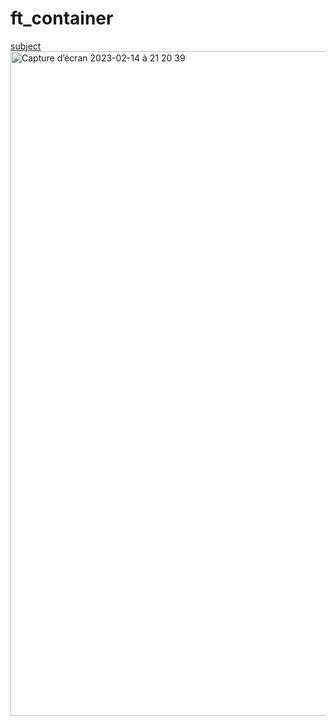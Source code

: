 # ft_container
[subject](https://github.com/Misterwayne/ft_container/files/10736571/en.subject.ft_containeur.pdf)
<img width="1063" alt="Capture d’écran 2023-02-14 à 21 20 39" src="https://user-images.githubusercontent.com/56312220/218853080-7377709b-48b7-40f6-b912-2cade9357089.png">

